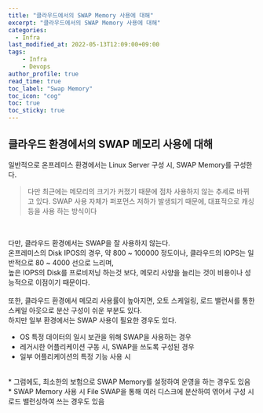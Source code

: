 ```yaml
---
title: "클라우드에서의 SWAP Memory 사용에 대해"
excerpt: "클라우드에서의 SWAP Memory 사용에 대해"
categories: 
  - Infra
last_modified_at: 2022-05-13T12:09:00+09:00
tags: 
    - Infra
    - Devops
author_profile: true
read_time: true
toc_label: "Swap Memory" 
toc_icon: "cog" 
toc: true
toc_sticky: true
---
```


## 클라우드 환경에서의 SWAP 메모리 사용에 대해
일반적으로 온프레미스 환경에서는 Linux Server 구성 시, SWAP Memory를 구성한다. <br>
> 다만 최근에는 메모리의 크기가 커졌기 때문에 점차 사용하지 않는 추세로 바뀌고 있다.
> SWAP 사용 자체가 퍼포먼스 저하가 발생되기 때문에, 대표적으로 캐싱 등을 사용 하는 방식이다
> 
<br>

다만, 클라우드 환경에서는 SWAP을 잘 사용하지 않는다. <br>
온프레미스의 Disk IPOS의 경우, 약 800 ~ 100000 정도이나, 클라우드의 IOPS는 일반적으로 80 ~ 4000 선으로 느리며, <br>
높은 IOPS의 Disk를 프로비저닝 하는것 보다, 메모리 사양을 늘리는 것이 비용이나 성능적으로 이점이기 때문이다. <br>
<br>
또한, 클라우드 환경에서 메모리 사용률이 높아지면, 오토 스케일링, 로드 밸런서를 통한 스케일 아웃으로 분산 구성이 쉬운 부분도 있다.
<br>
하지만 일부 환경에서는 SWAP 사용이 필요한 경우도 있다.
* OS 특정 데이터의 일시 보관을 위해 SWAP을 사용하는 경우
* 레거시한 어플리케이션 구동 시, SWAP을 쓰도록 구성된 경우
* 일부 어플리케이션의 특정 기능 사용 시

<br>
* 그럼에도, 최소한의 보험으로 SWAP Memory를 설정하여 운영을 하는 경우도 있음
* SWAP Memory 사용 시 File SWAP을 통해 여러 디스크에 분산하여 엮어서 구성 시 로드 밸런싱하여 쓰는 경우도 있음
